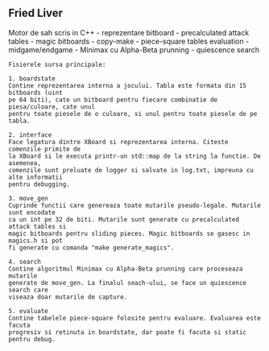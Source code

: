 ## Fried Liver

Motor de sah scris in C++
	- reprezentare bitboard
	- precalculated attack tables
	- magic bitboards
	- copy-make
	- piece-square tables evaluation
	- midgame/endgame
	- Minimax cu Alpha-Beta prunning
	- quiescence search

	Fisierele sursa principale:

	1. boardstate
	Contine reprezentarea interna a jocului. Tabla este formata din 15 bitboards (uint
	pe 64 biti), cate un bitboard pentru fiecare combinatie de piesa/culoare, cate unul 
	pentru toate piesele de o culoare, si unul pentru toate piesele de pe tabla.

	2. interface
	Face legatura dintre XBoard si reprezentarea interna. Citeste comenzile primite	de
	la XBoard si le executa printr-un std::map de la string la functie. De asemenea, 
	comenzile sunt preluate de logger si salvate in log.txt, impreuna cu alte informatii
	pentru debugging.

	3. move_gen
	Cuprinde functii care genereaza toate mutarile pseudo-legale. Mutarile sunt encodate
	ca un int pe 32 de biti. Mutarile sunt generate cu precalculated attack tables si
	magic bitboards pentru sliding pieces. Magic bitboards se gasesc in magics.h si	pot
	fi generate cu comanda "make generate_magics".

	4. search
	Contine algoritmul Minimax cu Alpha-Beta prunning care proceseaza mutarile
	generate de move_gen. La finalul seach-ului, se face un quiescence search care
	viseaza doar mutarile de capture. 

	5. evaluate
	Contine tabelele piece-square folosite pentru evaluare. Evaluarea este facuta
	progresiv si retinuta in boardstate, dar poate fi facuta si static pentru debug.

